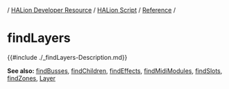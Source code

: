 / [HALion Developer Resource](../../HALion-Developer-Resource.md) / [HALion Script](./HALion-Script.md) / [Reference](./Reference.md) /

# findLayers

{{#include ./_findLayers-Description.md}}

**See also:** [findBusses](./findBusses.md), [findChildren](./findChildren.md), [findEffects](./findEffects.md), [findMidiModules](./findMidiModules.md), [findSlots](./findSlots.md), [findZones](./findZones.md), [Layer](./Layer.md)